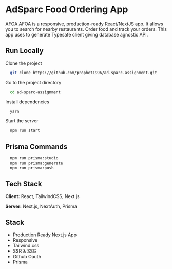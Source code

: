 
# AdSparc Food Ordering App
[AFOA](https://ad-sparc-assignment.vercel.app/)
AFOA is a responsive, production-ready React/NextJS app.
It allows you to search for nearby restaurants. Order food and track your orders.
This app uses to generate Typesafe client giving database agnostic API.



## Run Locally

Clone the project

```bash
  git clone https://github.com/prophet1996/ad-sparc-assignment.git
```

Go to the project directory

```bash
  cd ad-sparc-assignment
```

Install dependencies

```bash
  yarn
```

Start the server

```bash
  npm run start
```
## Prisma Commands
```bash
  npm run prisma:studio
  npm run prisma:generate
  npm run prisma:push
```

## Tech Stack

**Client:** React, TailwindCSS, Next.js

**Server:** Next.js, NextAuth, Prisma


## Stack

- Production Ready Next.js App
- Responsive
- Tailwind.css
- SSR & SSG
- Github Oauth
- Prisma

